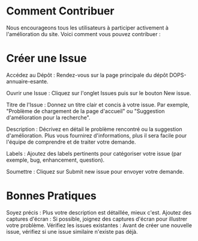 # Comment Contribuer
Nous encourageons tous les utilisateurs à participer activement à l'amélioration du site. Voici comment vous pouvez contribuer :

# Créer une Issue
Accédez au Dépôt : Rendez-vous sur la page principale du dépôt DOPS-annuaire-esante.

Ouvrir une Issue : Cliquez sur l'onglet Issues puis sur le bouton New issue.

Titre de l'Issue : Donnez un titre clair et concis à votre issue. Par exemple, "Problème de chargement de la page d'accueil" ou "Suggestion d'amélioration pour la recherche".

Description : Décrivez en détail le problème rencontré ou la suggestion d'amélioration. Plus vous fournirez d'informations, plus il sera facile pour l'équipe de comprendre et de traiter votre demande.

Labels : Ajoutez des labels pertinents pour catégoriser votre issue (par exemple, bug, enhancement, question).

Soumettre : Cliquez sur Submit new issue pour envoyer votre demande.

# Bonnes Pratiques
Soyez précis : Plus votre description est détaillée, mieux c'est.
Ajoutez des captures d'écran : Si possible, joignez des captures d'écran pour illustrer votre problème.
Vérifiez les issues existantes : Avant de créer une nouvelle issue, vérifiez si une issue similaire n'existe pas déjà.